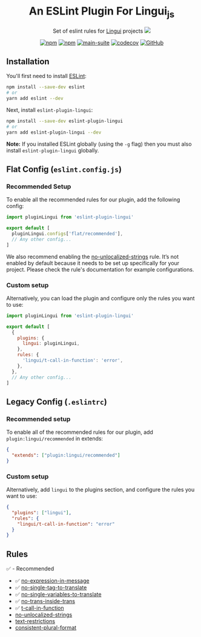 # <div align="center">An ESLint Plugin For Lingui<sub>js</sub></div>

<div align="center">

Set of eslint rules for [Lingui](https://lingui.dev) projects <img src="https://img.shields.io/badge/beta-yellow"/>

[![npm](https://img.shields.io/npm/v/eslint-plugin-lingui?logo=npm&cacheSeconds=1800)](https://www.npmjs.com/package/eslint-plugin-lingui)
[![npm](https://img.shields.io/npm/dt/eslint-plugin-lingui?cacheSeconds=500)](https://www.npmjs.com/package/eslint-plugin-lingui)
[![main-suite](https://github.com/lingui/eslint-plugin/actions/workflows/ci.yml/badge.svg)](https://github.com/lingui/eslint-plugin/actions/workflows/ci.yml)
[![codecov](https://codecov.io/gh/lingui/eslint-plugin/graph/badge.svg?token=ULkNOaWVaw)](https://codecov.io/gh/lingui/eslint-plugin)
[![GitHub](https://img.shields.io/github/license/lingui/eslint-plugin)](https://github.com/lingui/eslint-plugin/blob/main/LICENSE)

</div>

## Installation

You'll first need to install [ESLint](http://eslint.org):

```bash
npm install --save-dev eslint
# or
yarn add eslint --dev
```

Next, install `eslint-plugin-lingui`:

```bash
npm install --save-dev eslint-plugin-lingui
# or
yarn add eslint-plugin-lingui --dev
```

**Note:** If you installed ESLint globally (using the `-g` flag) then you must also install `eslint-plugin-lingui` globally.

## Flat Config (`eslint.config.js`)

### Recommended Setup

To enable all the recommended rules for our plugin, add the following config:

```js
import pluginLingui from 'eslint-plugin-lingui'

export default [
  pluginLingui.configs['flat/recommended'],
  // Any other config...
]
```

We also recommend enabling the [no-unlocalized-strings](docs/rules/no-unlocalized-strings.md) rule. It’s not enabled by default because it needs to be set up specifically for your project. Please check the rule's documentation for example configurations.

### Custom setup

Alternatively, you can load the plugin and configure only the rules you want to use:

```js
import pluginLingui from 'eslint-plugin-lingui'

export default [
  {
    plugins: {
      lingui: pluginLingui,
    },
    rules: {
      'lingui/t-call-in-function': 'error',
    },
  },
  // Any other config...
]
```

## Legacy Config (`.eslintrc`)

### Recommended setup

To enable all of the recommended rules for our plugin, add `plugin:lingui/recommended` in extends:

```json
{
  "extends": ["plugin:lingui/recommended"]
}
```

### Custom setup

Alternatively, add `lingui` to the plugins section, and configure the rules you want to use:

```json
{
  "plugins": ["lingui"],
  "rules": {
    "lingui/t-call-in-function": "error"
  }
}
```

## Rules

✅ - Recommended

- ✅ [no-expression-in-message](docs/rules/no-expression-in-message.md)
- ✅ [no-single-tag-to-translate](docs/rules/no-single-tag-to-translate.md)
- ✅ [no-single-variables-to-translate](docs/rules/no-single-variables-to-translate.md)
- ✅ [no-trans-inside-trans](docs/rules/no-trans-inside-trans.md)
- ✅ [t-call-in-function](docs/rules/t-call-in-function.md)
- [no-unlocalized-strings](docs/rules/no-unlocalized-strings.md)
- [text-restrictions](docs/rules/text-restrictions.md)
- [consistent-plural-format](docs/rules/consistent-plural-format.md)
